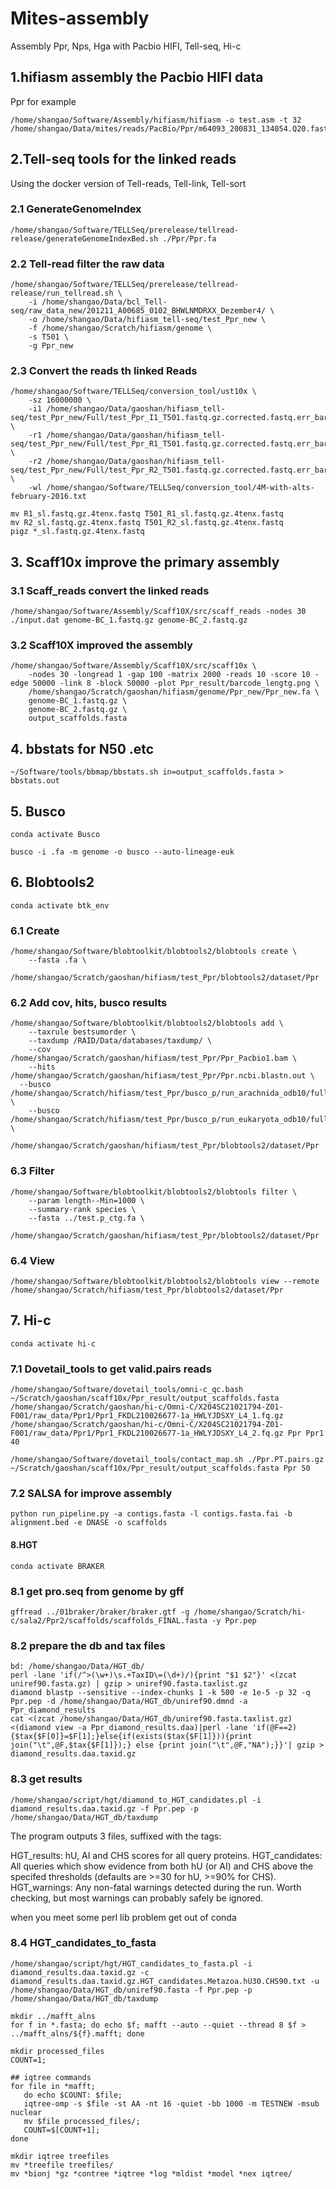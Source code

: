 # Mites-assembly
Assembly Ppr, Nps, Hga with Pacbio HIFI, Tell-seq, Hi-c
## 1.hifiasm assembly the Pacbio HIFI data
  Ppr for example
  
    /home/shangao/Software/Assembly/hifiasm/hifiasm -o test.asm -t 32 /home/shangao/Data/mites/reads/PacBio/Ppr/m64093_200831_134054.Q20.fastq.gz

## 2.Tell-seq tools for the linked reads
  Using the docker version of Tell-reads, Tell-link, Tell-sort 
  
### 2.1 GenerateGenomeIndex

    /home/shangao/Software/TELLSeq/prerelease/tellread-release/generateGenomeIndexBed.sh ./Ppr/Ppr.fa
    
### 2.2 Tell-read filter the raw data

    /home/shangao/Software/TELLSeq/prerelease/tellread-release/run_tellread.sh \
	    -i /home/shangao/Data/bcl_Tell-seq/raw_data_new/201211_A00685_0102_BHWLNMDRXX_Dezember4/ \
	    -o /home/shangao/Data/hifiasm_tell-seq/test_Ppr_new \
	    -f /home/shangao/Scratch/hifiasm/genome \
	    -s T501 \
	    -g Ppr_new
  
### 2.3 Convert the reads th linked Reads

    /home/shangao/Software/TELLSeq/conversion_tool/ust10x \
    	-sz 16000000 \
    	-i1 /home/shangao/Data/gaoshan/hifiasm_tell-seq/test_Ppr_new/Full/test_Ppr_I1_T501.fastq.gz.corrected.fastq.err_barcode_removed.fastq.gz \
    	-r1 /home/shangao/Data/gaoshan/hifiasm_tell-seq/test_Ppr_new/Full/test_Ppr_R1_T501.fastq.gz.corrected.fastq.err_barcode_removed.fastq.gz \
    	-r2 /home/shangao/Data/gaoshan/hifiasm_tell-seq/test_Ppr_new/Full/test_Ppr_R2_T501.fastq.gz.corrected.fastq.err_barcode_removed.fastq.gz \
	    -wl /home/shangao/Software/TELLSeq/conversion_tool/4M-with-alts-february-2016.txt
  
    mv R1_sl.fastq.gz.4tenx.fastq T501_R1_sl.fastq.gz.4tenx.fastq
    mv R2_sl.fastq.gz.4tenx.fastq T501_R2_sl.fastq.gz.4tenx.fastq
    pigz *_sl.fastq.gz.4tenx.fastq

## 3. Scaff10x improve the primary assembly

### 3.1 Scaff_reads convert the linked reads

    /home/shangao/Software/Assembly/Scaff10X/src/scaff_reads -nodes 30 ./input.dat genome-BC_1.fastq.gz genome-BC_2.fastq.gz
    
### 3.2 Scaff10X improved the assembly

    /home/shangao/Software/Assembly/Scaff10X/src/scaff10x \
	    -nodes 30 -longread 1 -gap 100 -matrix 2000 -reads 10 -score 10 -edge 50000 -link 8 -block 50000 -plot Ppr_result/barcode_lengtg.png \
	    /home/shangao/Scratch/gaoshan/hifiasm/genome/Ppr_new/Ppr_new.fa \
	    genome-BC_1.fastq.gz \
	    genome-BC_2.fastq.gz \
	    output_scaffolds.fasta
      
## 4. bbstats for N50 .etc

    ~/Software/tools/bbmap/bbstats.sh in=output_scaffolds.fasta > bbstats.out
    
## 5. Busco 

    conda activate Busco

    busco -i .fa -m genome -o busco --auto-lineage-euk

## 6. Blobtools2 

    conda activate btk_env

### 6.1 Create 

    /home/shangao/Software/blobtoolkit/blobtools2/blobtools create \
	    --fasta .fa \
	    /home/shangao/Scratch/gaoshan/hifiasm/test_Ppr/blobtools2/dataset/Ppr
      
### 6.2 Add cov, hits, busco results

    /home/shangao/Software/blobtoolkit/blobtools2/blobtools add \
    	--taxrule bestsumorder \
    	--taxdump /RAID/Data/databases/taxdump/ \
    	--cov /home/shangao/Scratch/gaoshan/hifiasm/test_Ppr/Ppr_Pacbio1.bam \
    	--hits /home/shangao/Scratch/gaoshan/hifiasm/test_Ppr/Ppr.ncbi.blastn.out \
      --busco /home/shangao/Scratch/hifiasm/test_Ppr/busco_p/run_arachnida_odb10/full_table.tsv \
	    --busco /home/shangao/Scratch/hifiasm/test_Ppr/busco_p/run_eukaryota_odb10/full_table.tsv \
    	/home/shangao/Scratch/gaoshan/hifiasm/test_Ppr/blobtools2/dataset/Ppr
      
### 6.3 Filter

    /home/shangao/Software/blobtoolkit/blobtools2/blobtools filter \
 	    --param length--Min=1000 \
    	--summary-rank species \
     	--fasta ../test.p_ctg.fa \
    	/home/shangao/Scratch/gaoshan/hifiasm/test_Ppr/blobtools2/dataset/Ppr
      
### 6.4 View

    /home/shangao/Software/blobtoolkit/blobtools2/blobtools view --remote /home/shangao/Scratch/hifiasm/test_Ppr/blobtools2/dataset/Ppr

## 7. Hi-c

    conda activate hi-c

### 7.1 Dovetail_tools to get valid.pairs reads

    /home/shangao/Software/dovetail_tools/omni-c_qc.bash ~/Scratch/gaoshan/scaff10x/Ppr_result/output_scaffolds.fasta /home/shangao/Scratch/gaoshan/hi-c/Omni-C/X204SC21021794-Z01-F001/raw_data/Ppr1/Ppr1_FKDL210026677-1a_HWLYJDSXY_L4_1.fq.gz /home/shangao/Scratch/gaoshan/hi-c/Omni-C/X204SC21021794-Z01-F001/raw_data/Ppr1/Ppr1_FKDL210026677-1a_HWLYJDSXY_L4_2.fq.gz Ppr Ppr1 40
    
    /home/shangao/Software/dovetail_tools/contact_map.sh ./Ppr.PT.pairs.gz ~/Scratch/gaoshan/scaff10x/Ppr_result/output_scaffolds.fasta Ppr 50

### 7.2 SALSA for improve assembly

    python run_pipeline.py -a contigs.fasta -l contigs.fasta.fai -b alignment.bed -e DNASE -o scaffolds 

#### 8.HGT
	
	conda activate BRAKER
	
### 8.1 get pro.seq from genome by gff

	gffread ../01braker/braker/braker.gtf -g /home/shangao/Scratch/hi-c/sala2/Ppr2/scaffolds/scaffolds_FINAL.fasta -y Ppr.pep

### 8.2 prepare the db and tax files

	bd: /home/shangao/Data/HGT_db/
	perl -lane 'if(/^>(\w+)\s.+TaxID\=(\d+)/){print "$1 $2"}' <(zcat uniref90.fasta.gz) | gzip > uniref90.fasta.taxlist.gz
	diamond blastp --sensitive --index-chunks 1 -k 500 -e 1e-5 -p 32 -q Ppr.pep -d /home/shangao/Data/HGT_db/uniref90.dmnd -a Ppr_diamond_results
	cat <(zcat /home/shangao/Data/HGT_db/uniref90.fasta.taxlist.gz) <(diamond view -a Ppr_diamond_results.daa)|perl -lane 'if(@F==2){$tax{$F[0]}=$F[1];}else{if(exists($tax{$F[1]})){print join("\t",@F,$tax{$F[1]});} else {print join("\t",@F,"NA");}}'| gzip > diamond_results.daa.taxid.gz
	
### 8.3 get results

	/home/shangao/script/hgt/diamond_to_HGT_candidates.pl -i diamond_results.daa.taxid.gz -f Ppr.pep -p /home/shangao/Data/HGT_db/taxdump
	
The program outputs 3 files, suffixed with the tags:

  HGT_results: hU, AI and CHS scores for all query proteins.
  HGT_candidates: All queries which show evidence from both hU (or AI) and CHS above the specifed thresholds (defaults are >=30 for hU, >=90% for CHS).
  HGT_warnings: Any non-fatal warnings detected during the run. Worth checking, but most warnings can probably safely be ignored.
  
 when you meet some perl lib problem get out of conda
 
 ### 8.4 HGT_candidates_to_fasta
 
 	/home/shangao/script/hgt/HGT_candidates_to_fasta.pl -i diamond_results.daa.taxid.gz -c diamond_results.daa.taxid.gz.HGT_candidates.Metazoa.hU30.CHS90.txt -u /home/shangao/Data/HGT_db/uniref90.fasta -f Ppr.pep -p /home/shangao/Data/HGT_db/taxdump
	
	mkdir ../mafft_alns
	for f in *.fasta; do echo $f; mafft --auto --quiet --thread 8 $f > ../mafft_alns/${f}.mafft; done
	
	mkdir processed_files
	COUNT=1;
	
	## iqtree commands
	for file in *mafft;
	   do echo $COUNT: $file;
	   iqtree-omp -s $file -st AA -nt 16 -quiet -bb 1000 -m TESTNEW -msub nuclear
	   mv $file processed_files/;
	   COUNT=$[COUNT+1];
	done
	
	mkdir iqtree treefiles
	mv *treefile treefiles/
	mv *bionj *gz *contree *iqtree *log *mldist *model *nex iqtree/
	
	
	
	
	
	
	
	

